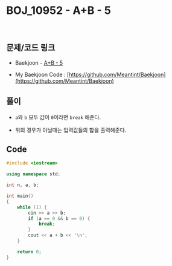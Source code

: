 # BOJ_10952 - A+B - 5

&nbsp;

## 문제/코드 링크

- Baekjoon - [A+B - 5](https://www.acmicpc.net/problem/10952)

- My Baekjoon Code : [https://github.com/Meantint/Baekjoon](https://github.com/Meantint/Baekjoon)

## 풀이

- `a`와 `b` 모두 값이 `0`이라면 `break` 해준다.

- 위의 경우가 아닐때는 입력값들의 합을 출력해준다.

## Code

```cpp
#include <iostream>

using namespace std;

int n, a, b;

int main()
{
    while (1) {
        cin >> a >> b;
        if (a == 0 && b == 0) {
            break;
        }
        cout << a + b << '\n';
    }

    return 0;
}
```
